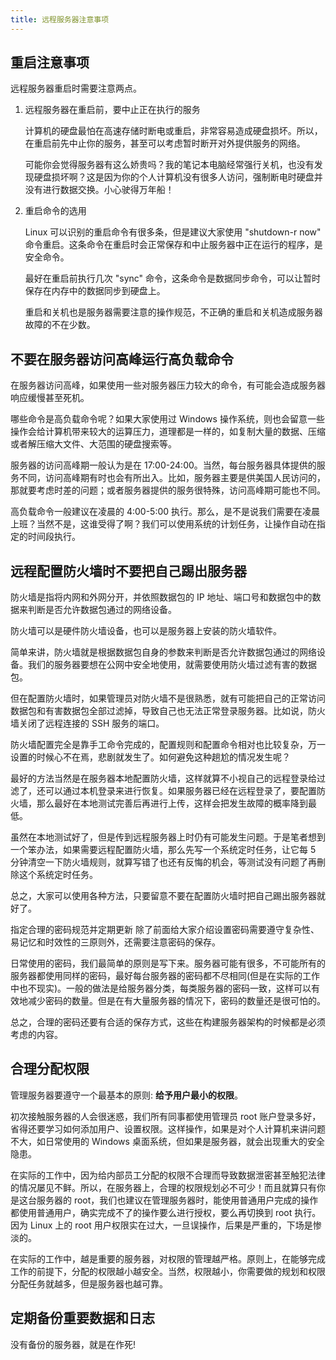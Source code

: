 ```yaml
---
title: 远程服务器注意事项
---
```


## 重启注意事项

远程服务器重启时需要注意两点。

1. 远程服务器在重启前，要中止正在执行的服务

   计算机的硬盘最怕在高速存储时断电或重启，非常容易造成硬盘损坏。所以，在重启前先中止你的服务，甚至可以考虑暂时断开对外提供服务的网络。

   可能你会觉得服务器有这么娇贵吗？我的笔记本电脑经常强行关机，也没有发现硬盘损坏啊？这是因为你的个人计算机没有很多人访问，强制断电时硬盘并没有进行数据交换。小心驶得万年船！

2. 重启命令的选用

   Linux 可以识别的重启命令有很多条，但是建议大家使用 "shutdown-r now" 命令重启。这条命令在重启时会正常保存和中止服务器中正在运行的程序，是安全命令。

   最好在重启前执行几次 "sync" 命令，这条命令是数据同步命令，可以让暂时保存在内存中的数据同步到硬盘上。

   重启和关机也是服务器需要注意的操作规范，不正确的重启和关机造成服务器故障的不在少数。

## 不要在服务器访问高峰运行高负载命令

在服务器访问高峰，如果使用一些对服务器压力较大的命令，有可能会造成服务器响应缓慢甚至死机。

哪些命令是高负载命令呢？如果大家使用过 Windows 操作系统，则也会留意一些操作会给计算机带来较大的运算压力，道理都是一样的，如复制大量的数据、压缩或者解压缩大文件、大范围的硬盘搜索等。

服务器的访问高峰期一般认为是在 17:00-24:00。当然，每台服务器具体提供的服务不同，访问高峰期有时也会有所出入。比如，服务器主要是供美国人民访问的，那就要考虑时差的问题；或者服务器提供的服务很特殊，访问高峰期可能也不同。

高负载命令一般建议在凌晨的 4:00-5:00 执行。那么，是不是说我们需要在凌晨上班？当然不是，这谁受得了啊？我们可以使用系统的计划任务，让操作自动在指定的时间段执行。

## 远程配置防火墙时不要把自己踢出服务器

防火墙是指将内网和外网分开，并依照数据包的 IP 地址、端口号和数据包中的数据来判断是否允许数据包通过的网络设备。

防火墙可以是硬件防火墙设备，也可以是服务器上安装的防火墙软件。

简单来讲，防火墙就是根据数据包自身的参数来判断是否允许数据包通过的网络设备。我们的服务器要想在公网中安全地使用，就需要使用防火墙过滤有害的数据包。

但在配置防火墙时，如果管理员对防火墙不是很熟悉，就有可能把自己的正常访问数据包和有害数据包全部过滤掉，导致自己也无法正常登录服务器。比如说，防火墙关闭了远程连接的 SSH 服务的端口。

防火墙配置完全是靠手工命令完成的，配置规则和配置命令相对也比较复杂，万一设置的时候心不在焉，悲剧就发生了。如何避免这种趟尬的情况发生呢？

最好的方法当然是在服务器本地配置防火墙，这样就算不小视自己的远程登录给过滤了，还可以通过本机登录来进行恢复。如果服务器已经在远程登录了，要配置防火墙，那么最好在本地测试完善后再进行上传，这样会把发生故障的概率降到最低。

虽然在本地测试好了，但是传到远程服务器上时仍有可能发生问题。于是笔者想到一个笨办法，如果需要远程配置防火墙，那么先写一个系统定时任务，让它每 5 分钟清空一下防火墙规则，就算写错了也还有反悔的机会，等测试没有问题了再刪除这个系统定时任务。

总之，大家可以使用各种方法，只要留意不要在配置防火墙时把自己踢出服务器就好了。

指定合理的密码规范并定期更新
除了前面给大家介绍设置密码需要遵守复杂性、易记忆和时效性的三原则外，还需要注意密码的保存。

日常使用的密码，我们最简单的原则是写下来。服务器可能有很多，不可能所有的服务器都使用同样的密码，最好每台服务器的密码都不尽相同(但是在实际的工作中也不现实)。一般的做法是给服务器分类，每类服务器的密码一致，这样可以有效地减少密码的数量。但是在有大量服务器的情况下，密码的数量还是很可怕的。

总之，合理的密码还要有合适的保存方式，这些在构建服务器架构的时候都是必须考虑的内容。

## 合理分配权限

管理服务器要遵守一个最基本的原则: **给予用户最小的权限**。

初次接触服务器的人会很迷惑，我们所有同事都使用管理员 root 账户登录多好，省得还要学习如何添加用户、设置权限。这样操作，如果是对个人计算机来讲问题不大，如日常使用的 Windows 桌面系统，但如果是服务器，就会出现重大的安全隐患。

在实际的工作中，因为给内部员工分配的权限不合理而导致数据泄密甚至触犯法律的情况屡见不鲜。所以，在服务器上，合理的权限规划必不可少！而且就算只有你是这台服务器的 root，我们也建议在管理服务器时，能使用普通用户完成的操作都使用普通用户，确实完成不了的操作要么进行授权，要么再切换到 root 执行。因为 Linux 上的 root 用户权限实在过大，一旦误操作，后果是严重的，下场是惨淡的。

在实际的工作中，越是重要的服务器，对权限的管理越严格。原则上，在能够完成工作的前提下，分配的权限越小越安全。当然，权限越小，你需要做的规划和权限分配任务就越多，但是服务器也越可靠。

## 定期备份重要数据和日志

没有备份的服务器，就是在作死!
